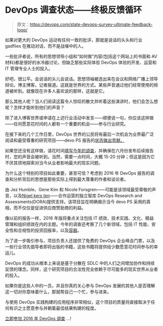 # DevOps 调查状态——终极反馈循环

> 原文：<https://devops.com/state-devops-survey-ultimate-feedback-loop/>

如果对更大的 DevOps 运动有任何一致的批评，那就是说话的头头和行业 gadflies 在推动对话，而不是战壕中的人。

一些批评者说，所有的思想领导小组和“如何做”内容(包括这个网站上的书面和 AV 材料)都是很好的水冷器讨论，但缺乏那些实际体验 DevOps 体验的开发、运营和 IT 管理专业人士的投入。

好吧，很公平。会说话的头儿会说话。思想领袖被选出来在会议和网络广播上领导辩论。博主博客。记者报道。这就是世界的方式。某些声音通过他们经常使用的频道被听到。就像现在许多人喜欢说的那样，这就是它。

那么其他人呢？当人们阅读这篇令人惊叹的散文并听着这些演讲时，他们会怎么想呢？怎样才能听到他们的声音？

除了进入博客世界或申请在上述行业活动中发言——顺便说一句，你应该这样做——任何愿意花时间的人都有一个重要的机会——参与行业研究。

在接下来的几个工作日里，DevOps 世界的公民将有最后一次机会为业界最广泛阅读和最受尊重的研究项目——devo PS 报告的[状态做出贡献。](http://cainc.to/SKYuuk)

如果您还没有这样做，请花时间[填写今年的调查](http://cainc.to/SKYuuk)，并确保在六月份发布后续报告时，您的声音会被听到。当然，需要一点时间，大概 15-20 分钟；但这是因为它不厌其烦地探索对当今从业者影响最大的现实问题。

为什么这个特别的项目如此重要，甚至可信？考虑到 2016 年 DevOps 报告的调查和分析背后的思想是那些实际上得到最大尊重的作者和谈论者。

由 Jez Humble、Gene Kim 和 Nicole Forsgren——可能是该领域最受尊敬的声音，以及[Nigel kers ten](https://devops.com/2015/07/21/inside-look-at-state-of-devops-report-qa-with-puppet-labs/)——合作运营的独立智库 DevOps Research and Assessments(DORA)提供支持，该项目旨在明确揭示当今 devo PS 采用的真相，而不仅仅是促进供应商赞助商的利益。

像以前的报告一样，2016 年版将重点关注包括 IT 绩效、技术实践、文化、精益管理和组织绩效在内的主题。今年的调查还考察了几个新领域，包括 IT 性能、安全性和合规性的投资回报率，以及[容器](https://www.theregister.co.uk/2016/02/08/puppet_ceo_no_hype_in_devopsexcept_for_the_overhyped_bits/)。

为了进一步吸引参与，项目负责人还提供了免费的 DevOps 企业峰会门票，以及一些行业领先倡导者即将出版的书籍，这些书籍将提供给少数愿意花时间参与的幸运儿。

DevOps 的成功从根本上来说是基于分散在 SDLC 中的人们之间增加协作和持续反馈的理念。同样，这个研究项目的合法性完全依赖于尽可能多的现实世界从业者的投入。

如果你是这些人中的一员，并且你真的关心参与 DevOps 发展的其他人是否理解这一切对你意味着什么，那就帮自己一个忙，参与进来。

与使用 DevOps 实践构建的应用程序非常相似，这个项目的质量将直接取决于任何有识之士愿意参与并朝着最佳结果构建的程度。

[立即参加 2016 年 DevOps 调查](http://cainc.to/SKYuuk) …!